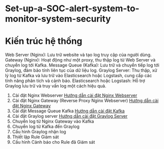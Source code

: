 # Set-up-a-SOC-alert-system-to-monitor-system-security
# Kiến trúc hệ thống
Web Server (Nginx): Lưu trữ website và tạo log truy cập của người dùng.
Gateway (Nginx): Hoạt động như một proxy, thu thập log từ Web Server và chuyển log tới Kafka.
Message Queue (Kafka): Lưu trữ và chuyển tiếp log tới Graylog, đảm bảo tính liên tục của dữ liệu log.
Graylog Server: Thu thập, xử lý log từ Kafka và lưu trữ vào Elasticsearch hoặc Logstash, cung cấp các tính năng phân tích và cảnh báo.
Elasticsearch hoặc Logstash: Hỗ trợ Graylog lưu trữ và truy vấn log một cách hiệu quả.

1. Cài đặt Nginx Webserver
[Hướng dẫn cài đặt Nginx Webserver](https://github.com/NTKien-ptitt/Set-up-a-SOC-alert-system-to-monitor-system-security/blob/main/1.%20Nginx%20Webserver/README.md)
2. Cài đặt Nginx Gateway (Reverse Proxy Nginx Webserver)
[Hướng dẫn cài đặt Nginx Gateway](https://github.com/NTKien-ptitt/Set-up-a-SOC-alert-system-to-monitor-system-security/blob/main/2.%20Nginx%20Gateway/README.md)
3. Cài đặt Message Queue Kafka
[Hướng dẫn cài đặt Kafka](https://github.com/NTKien-ptitt/Set-up-a-SOC-alert-system-to-monitor-system-security/blob/main/3.%20Install%20KAFKA/README.md)
4. Cài đặt Graylog server
[Hướng dẫn cài đặt Graylog Server](https://github.com/NTKien-ptitt/Set-up-a-SOC-alert-system-to-monitor-system-security/blob/main/4.%20Install%20Graylog%20Server/README.md)
5. Chuyển log từ Nginx Gateway vào Kafka
6. Chuyển log từ Kafka đến Graylog
7. Cấu hình Graylog nhận log
8. Thiết lập Rule Giám sát
9. Cấu hình Cảnh báo cho Rule đã Giám sát
